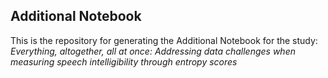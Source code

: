 ## Additional Notebook

This is the repository for generating the Additional Notebook for the study: *Everything, altogether, all at once: Addressing data challenges when measuring speech intelligibility through entropy scores*


